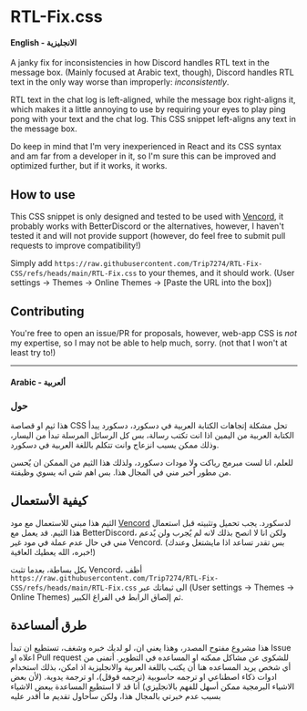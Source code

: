 # RTL-Fix.css
#### English  - الانجليزية
A janky fix for inconsistencies in how Discord handles RTL text in the message box. (Mainly focused at Arabic text, though),
Discord handles RTL text in the only way worse than improperly: *inconsistently*.

RTL text in the chat log is left-aligned, while the message box right-aligns it, which makes it a little annoying to use by requiring your eyes to play ping pong with your text and the chat log. This CSS snippet left-aligns any text in the message box.

Do keep in mind that I'm very inexperienced in React and its CSS syntax and am far from a developer in it, so I'm sure this can be improved and optimized further, but if it works, it works.

## How to use
This CSS snippet is only designed and tested to be used with [Vencord](https://vencord.dev/download/), it probably works with BetterDiscord or the alternatives, however, I haven't tested it and will not provide support (however, do feel free to submit pull requests to improve compatibility!)

Simply add `https://raw.githubusercontent.com/Trip7274/RTL-Fix-CSS/refs/heads/main/RTL-Fix.css` to your themes, and it should work. (User settings -> Themes -> Online Themes -> \[Paste the URL into the box\])

## Contributing
You're free to open an issue/PR for proposals, however, web-app CSS is *not* my expertise, so I may not be able to help much, sorry. (not that I won't at least try to!)

----
#### Arabic  -  ألعربية
### حول
هذا ثيم او قصاصة CSS تحل مشكلة إتجاهات الكتابة العربية في دسكورد، دسكورد يبدأ الكتابة العربية من اليمين اذا انت تكتب رسالة، بس كل الرسائل المرسلة تبدأ من اليسار، وذلك ممكن يسبب انزعاج وانت تتكلم باللغة العربية في دسكورد.

للعلم، انا لست مبرمج رياكت ولا مودات دسكورد، ولذلك هذا الثيم من الممكن ان يٌحسن من مطور أخبر مني في المجال هذا. بس اهم شي انه يسوي وظيفتة.

## كيفية الأستعمال
الثيم هذا مبني للاستعمال مع مود [Vencord](https://vencord.dev/download/) لدسكورد. يجب تحميل وتثبيته قبل استعمال هذا الثيم. قد يعمل مع BetterDiscord، ولكن انا لا انصح بذلك لانه لم يٌجرب ولن يٌدعم مني في حال عدم عملة في مود غير Vencord. (بس تقدر تساعد اذا مايشتغل وعندك خبره، الله يعطيك العافية!)

بكل بساطة، بعدما تثبت Vencord، أظف `https://raw.githubusercontent.com/Trip7274/RTL-Fix-CSS/refs/heads/main/RTL-Fix.css` الى ثيماتك عبر (User settings -> Themes -> Online Themes) ثم إلصاق الرابط في الفراغ الكبير.

## طرق ألمساعدة
هذا مشروع مفتوح المصدر، وهذا يعني ان، لو لديك خبره وشغف، تستطيع ان تبدأ Issue اعلاه او Pull request للشكوى عن مشاكل ممكنه او المساعده في التطوير.
أتمنى من أي شخص يريد المساعده هنا أن يكتب باللغة العربية والانجليزية اذ امكن، بذلك استخدام ادوات ذكاء اصطناعي او ترجمه حاسوبية (ترجمه قوقل)، او ترجمة يدوية. (لأن بعض الاشياء البرمجية ممكن أسهل للفهم بالانجليزي)
أنا قد لا استطيع المساعدة ببعض الاشياء بسبب عدم خبرتي بالمجال هذا، ولكن سأحاول تقديم ما أقدر عليه
